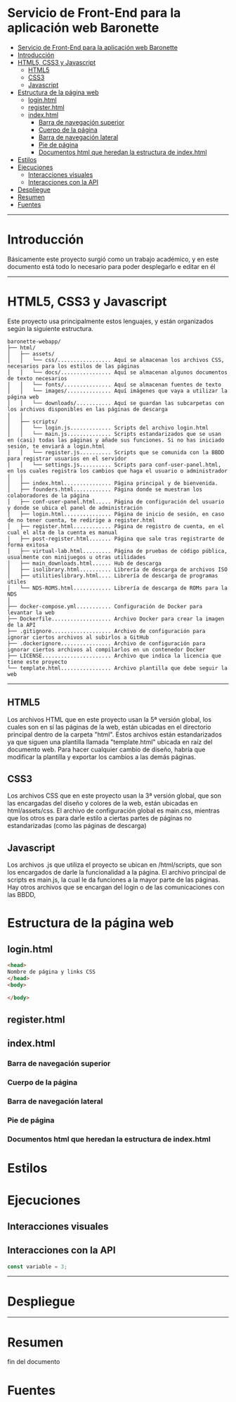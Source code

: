# Servicio de Front-End para la aplicación web Baronette
- [Servicio de Front-End para la aplicación web Baronette](#servicio-de-front-end-para-la-aplicación-web-baronette)
- [Introducción](#introducción)
- [HTML5, CSS3 y Javascript](#html5-css3-y-javascript)
  - [HTML5](#html5)
  - [CSS3](#css3)
  - [Javascript](#javascript)
- [Estructura de la página web](#estructura-de-la-página-web)
  - [login.html](#loginhtml)
  - [register.html](#registerhtml)
  - [index.html](#indexhtml)
    - [Barra de navegación superior](#barra-de-navegación-superior)
    - [Cuerpo de la página](#cuerpo-de-la-página)
    - [Barra de navegación lateral](#barra-de-navegación-lateral)
    - [Pie de página](#pie-de-página)
    - [Documentos html que heredan la estructura de index.html](#documentos-html-que-heredan-la-estructura-de-indexhtml)
- [Estilos](#estilos)
- [Ejecuciones](#ejecuciones)
  - [Interacciones visuales](#interacciones-visuales)
  - [Interacciones con la API](#interacciones-con-la-api)
- [Despliegue](#despliegue)
- [Resumen](#resumen)
- [Fuentes](#fuentes)

---
# Introducción
Básicamente este proyecto surgió como un trabajo académico, y en este documento está todo lo necesario para poder desplegarlo e editar en él

---
# HTML5, CSS3 y Javascript
Este proyecto usa principalmente estos lenguajes, y están organizados según la siguiente estructura.
```
baronette-webapp/
├── html/
│   ├── assets/
│   │   └── css/................. Aquí se almacenan los archivos CSS, necesarios para los estilos de las páginas
│   │   └── docs/................ Aquí se almacenan algunos documentos de texto necesarios
│   │   └── fonts/............... Aquí se almacenan fuentes de texto
│   │   └── images/.............. Aquí imágenes que vaya a utilizar la página web
│   │   └── downloads/........... Aquí se guardan las subcarpetas con los archivos disponibles en las páginas de descarga
│   │
│   ├── scripts/
│   │   └── login.js............. Scripts del archivo login.html
│   │   └── main.js.............. Scripts estandarizados que se usan en (casi) todas las páginas y añade sus funciones. Si no has iniciado sesión, te enviará a login.html
│   │   └── register.js.......... Scripts que se comunida con la BBDD para registrar usuarios en el servidor
│   │   └── settings.js.......... Scripts para conf-user-panel.html, en los cuales registra los cambios que haga el usuario o administrador
│   │
│   ├── index.html............... Página principal y de bienvenida.
│   ├── founders.html............ Página donde se muestran los colaboradores de la página
│   ├── conf-user-panel.html..... Página de configuración del usuario y donde se ubica el panel de administración
│   ├── login.html............... Página de inicio de sesión, en caso de no tener cuenta, te redirige a register.html
│   ├── register.html............ Página de registro de cuenta, en el cual el alta de la cuenta es manual
│   ├── post-register.html....... Página que sale tras registrarte de forma exitosa
│   ├── virtual-lab.html......... Página de pruebas de código pública, usualmente con minijuegos u otras utilidades
│   ├── main_downloads.html...... Hub de descarga
│   ├── isolibrary.html.......... Librería de descarga de archivos ISO
│   ├── utilitieslibrary.html.... Librería de descarga de programas útiles
│   └── NDS-ROMS.html............ Librería de descarga de ROMs para la NDS
│   
├── docker-compose.yml........... Configuración de Docker para levantar la web
├── Dockerfile................... Archivo Docker para crear la imagen de la API
├── .gitignore................... Archivo de configuración para ignorar ciertos archivos al subirlos a GitHub
├── .dockerignore................ Archivo de configuración para ignorar ciertos archivos al compilarlos en un contenedor Docker
├── LICENSE...................... Archivo que indica la licencia que tiene este proyecto
└── template.html................ Archivo plantilla que debe seguir la web
```
---
## HTML5
Los archivos HTML que en este proyecto usan la 5ª versión global, los cuales son en sí las páginas de la web, están ubicadas en el directorio principal dentro de la carpeta "html". 
Estos archivos están estandarizados ya que siguen una plantilla llamada "template.html" ubicada en raíz del documento web. Para hacer cualquier cambio de diseño, habría que modificar
la plantilla y exportar los cambios a las demás páginas.
## CSS3
Los archivos CSS que en este proyecto usan la 3ª versión global, que son las encargadas del diseño y colores de la web, están ubicadas en html/assets/css.
El archivo de configuración global es main.css, mientras que los otros es para darle estilo a ciertas partes de páginas no estandarizadas
(como las páginas de descarga)

## Javascript
Los archivos .js que utiliza el proyecto se ubican en /html/scripts, que son los encargados de darle la funcionalidad a la página. 
El archivo principal de scripts es main.js, la cual le da funciones a la mayor parte de las páginas. Hay otros archivos que se encargan
del login o de las comunicaciones con las BBDD,

# Estructura de la página web
## login.html
```html
<head>
Nombre de página y links CSS
</head>
<body>

</body>
```
## register.html

## index.html

### Barra de navegación superior

### Cuerpo de la página

### Barra de navegación lateral

### Pie de página

### Documentos html que heredan la estructura de index.html



# Estilos



# Ejecuciones
## Interacciones visuales
## Interacciones con la API
```javascript
const variable = 3;
```
---

# Despliegue

---

# Resumen
fin del documento

# Fuentes